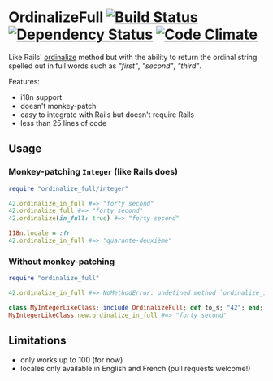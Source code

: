 # OrdinalizeFull [![Build Status](https://travis-ci.org/infertux/ordinalize_full.svg?branch=master)](https://travis-ci.org/infertux/ordinalize_full) [![Dependency Status](https://gemnasium.com/infertux/ordinalize_full.svg)](https://gemnasium.com/infertux/ordinalize_full) [![Code Climate](https://codeclimate.com/github/infertux/ordinalize_full.png)](https://codeclimate.com/github/infertux/ordinalize_full)

Like Rails' [ordinalize](http://api.rubyonrails.org/classes/ActiveSupport/Inflector.html#method-i-ordinalize) method but with the ability to return the ordinal string spelled out in full words such as _"first"_, _"second"_, _"third"_.

Features:

- i18n support
- doesn't monkey-patch
- easy to integrate with Rails but doesn't require Rails
- less than 25 lines of code

## Usage

### Monkey-patching `Integer` (like Rails does)

```ruby
require "ordinalize_full/integer"

42.ordinalize_in_full #=> "forty second"
42.ordinalize_full #=> "forty second"
42.ordinalize(in_full: true) #=> "forty second"

I18n.locale = :fr
42.ordinalize_in_full #=> "quarante-deuxième"
```

### Without monkey-patching

```ruby
require "ordinalize_full"

42.ordinalize_in_full #=> NoMethodError: undefined method `ordinalize_in_full' for 42:Fixnum

class MyIntegerLikeClass; include OrdinalizeFull; def to_s; "42"; end; end #=> :to_s
MyIntegerLikeClass.new.ordinalize_in_full #=> "forty second"
```

## Limitations

- only works up to 100 (for now)
- locales only available in English and French (pull requests welcome!)


